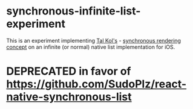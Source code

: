 # synchronous-infinite-list-experiment


This is an experiment implementing [Tal Kol's](https://twitter.com/koltal?lang=en) - [synchronous rendering concept](https://twitter.com/koltal/status/898834327491887104) on an infinite (or normal) native list implementation for iOS.





# DEPRECATED in favor of https://github.com/SudoPlz/react-native-synchronous-list
